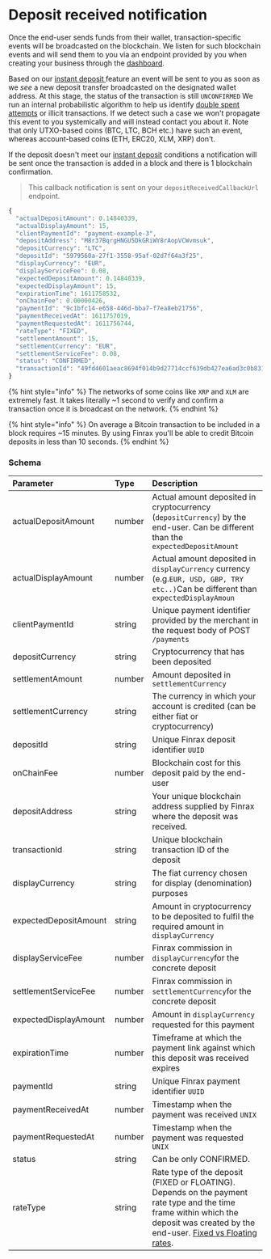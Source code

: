 # Deposit received notification

Once the end-user sends funds from their wallet, transaction-specific events will be broadcasted on the blockchain. We listen for such blockchain events and will send them to you via an endpoint provided by you when creating your business through the [dashboard](http://dashboard.finrax.com/). 

Based on our [instant deposit ](https://blog.finrax.com/guides/instant-deposits)feature an event will be sent to you as soon as we _see_ a new deposit transfer broadcasted on the designated wallet address. At this stage, the status of the transaction is still `UNCONFIRMED` We run an internal probabilistic algorithm to help us identify [double spent attempts](https://coinsutra.com/bitcoin-double-spending/) or illicit transactions. If we detect such a case we won't propagate this event to you systemically and will instead contact you about it. Note that only UTXO-based coins \(BTC, LTC, BCH etc.\) have such an event, whereas account-based coins \(ETH, ERC20, XLM, XRP\) don't.

If the deposit doesn't meet our [instant deposit](https://blog.finrax.com/guides/instant-deposits) conditions a notification will be sent once the transaction is added in a block and there is 1 blockchain confirmation.

> This callback notification is sent on your `depositReceivedCallbackUrl` endpoint.

```javascript
{
  "actualDepositAmount": 0.14840339,
  "actualDisplayAmount": 15,
  "clientPaymentId": "payment-example-3",
  "depositAddress": "M8r37BqrgHNGU5DkGRiWY8rAopVCWvmsuk",
  "depositCurrency": "LTC",
  "depositId": "5979560a-27f1-3558-95af-02d7f64a3f25",
  "displayCurrency": "EUR",
  "displayServiceFee": 0.08,
  "expectedDepositAmount": 0.14840339,
  "expectedDisplayAmount": 15,
  "expirationTime": 1611758532,
  "onChainFee": 0.00000426,
  "paymentId": "9c1bfc14-e658-446d-bba7-f7ea8eb21756",
  "paymentReceivedAt": 1611757019,
  "paymentRequestedAt": 1611756744,
  "rateType": "FIXED",
  "settlementAmount": 15,
  "settlementCurrency": "EUR",
  "settlementServiceFee": 0.08,
  "status": "CONFIRMED",
  "transactionId": "49fd4601aeac8694f014b9d27714ccf639db427ea6ad3c0b831eb498497c80e0"
}
```

{% hint style="info" %}
The networks of some coins like `XRP` and `XLM` are extremely fast. It takes literally ~1 second to verify and confirm a transaction once it is broadcast on the network. 
{% endhint %}

{% hint style="info" %}
On average a Bitcoin transaction to be included in a block requires ~15 minutes. By using Finrax you'll be able to credit Bitcoin deposits in less than 10 seconds.
{% endhint %}

### Schema

| Parameter | Type | Description |
| :--- | :--- | :--- |
| actualDepositAmount | number | Actual amount deposited in cryptocurrency \(`depositCurrency`\) by the end-user. Can be different than the `expectedDepositAmount` |
| actualDisplayAmount | number | Actual amount deposited in `displayCurrency` currency \(e.g.`EUR, USD, GBP, TRY etc..)`Can be different than `expectedDisplayAmoun` |
| clientPaymentId | string | Unique payment identifier provided by the merchant in the request body of POST `/payments` |
| depositCurrency | string | Cryptocurrency that has been deposited |
| settlementAmount | number | Amount deposited in `settlementCurrency` |
| settlementCurrency | string | The currency in which your account is credited \(can be either fiat or cryptocurrency\) |
| depositId | string | Unique Finrax deposit identifier `UUID` |
| onChainFee | number | Blockchain cost for this deposit paid by the end-user |
| depositAddress | string | Your unique blockchain address supplied by Finrax where the deposit was received.  |
| transactionId | string | Unique blockchain transaction ID of the deposit |
| displayCurrency | string | The fiat currency chosen for display \(denomination\) purposes |
| expectedDepositAmount | string | Amount in cryptocurrency to be deposited to fulfil the required amount in `displayCurrency` |
| displayServiceFee | number | Finrax commission in `displayCurrency`for the concrete deposit |
| settlementServiceFee | number | Finrax commission in `settlementCurrency`for the concrete deposit |
| expectedDisplayAmount | number | Amount in `displayCurrency` requested for this payment |
| expirationTime | number | Timeframe at which the payment link against which this deposit was received expires |
| paymentId | string | Unique Finrax payment identifier `UUID` |
| paymentReceivedAt | number | Timestamp when the payment was received `UNIX` |
| paymentRequestedAt | number | Timestamp when the payment was requested `UNIX` |
| status | string | Can be only CONFIRMED. |
| rateType | string | Rate type of the deposit \(FIXED or FLOATING\). Depends on the payment rate type and the time frame within which the deposit was created by the end-user. [Fixed vs Floating rates](https://blog.finrax.com/guides/fixed-rates). |

